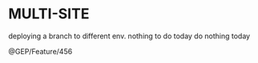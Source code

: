 # MULTI-SITE
deploying a branch to different env.
nothing to do today
do nothing today

@GEP/Feature/456
